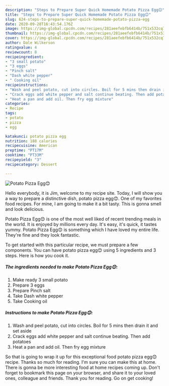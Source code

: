 ```yaml
---
description: "Steps to Prepare Super Quick Homemade Potato Pizza Egg😊"
title: "Steps to Prepare Super Quick Homemade Potato Pizza Egg😊"
slug: 624-steps-to-prepare-super-quick-homemade-potato-pizza-egg
date: 2020-09-28T16:43:54.176Z
image: https://img-global.cpcdn.com/recipes/281aeefebfb6414b/751x532cq70/potato-pizza-egg😊-recipe-main-photo.jpg
thumbnail: https://img-global.cpcdn.com/recipes/281aeefebfb6414b/751x532cq70/potato-pizza-egg😊-recipe-main-photo.jpg
cover: https://img-global.cpcdn.com/recipes/281aeefebfb6414b/751x532cq70/potato-pizza-egg😊-recipe-main-photo.jpg
author: Dale Wilkerson
ratingvalue: 4
reviewcount: 8
recipeingredient:
- "3 small potato"
- "3 eggs"
- "Pinch salt"
- "Dash white pepper"
- " Cooking oil"
recipeinstructions:
- "Wash and peel potato, cut into circles. Boil for 5 mins then drain it and set aside"
- "Crack eggs add white pepper and salt continue beating. Then add potatoes"
- "Heat a pan and add oil. Then fry egg mixture"
categories:
- Recipe
tags:
- potato
- pizza
- egg

katakunci: potato pizza egg 
nutrition: 188 calories
recipecuisine: American
preptime: "PT17M"
cooktime: "PT33M"
recipeyield: "3"
recipecategory: Dessert

---
```



![Potato Pizza Egg😊](https://img-global.cpcdn.com/recipes/281aeefebfb6414b/751x532cq70/potato-pizza-egg😊-recipe-main-photo.jpg)

Hello everybody, it is Jim, welcome to my recipe site. Today, I will show you a way to prepare a distinctive dish, potato pizza egg😊. One of my favorites food recipes. For mine, I am going to make it a bit tasty. This is gonna smell and look delicious.



Potato Pizza Egg😊 is one of the most well liked of recent trending meals in the world. It is enjoyed by millions every day. It's easy, it's quick, it tastes yummy. Potato Pizza Egg😊 is something which I have loved my entire life. They're fine and they look fantastic.


To get started with this particular recipe, we must prepare a few components. You can have potato pizza egg😊 using 5 ingredients and 3 steps. Here is how you cook it.

<!--inarticleads1-->

##### The ingredients needed to make Potato Pizza Egg😊:

1. Make ready 3 small potato
1. Prepare 3 eggs
1. Prepare Pinch salt
1. Take Dash white pepper
1. Take  Cooking oil




<!--inarticleads2-->

##### Instructions to make Potato Pizza Egg😊:

1. Wash and peel potato, cut into circles. Boil for 5 mins then drain it and set aside
1. Crack eggs add white pepper and salt continue beating. Then add potatoes
1. Heat a pan and add oil. Then fry egg mixture




So that is going to wrap it up for this exceptional food potato pizza egg😊 recipe. Thanks so much for reading. I'm sure you can make this at home. There is gonna be more interesting food at home recipes coming up. Don't forget to bookmark this page on your browser, and share it to your loved ones, colleague and friends. Thank you for reading. Go on get cooking!
